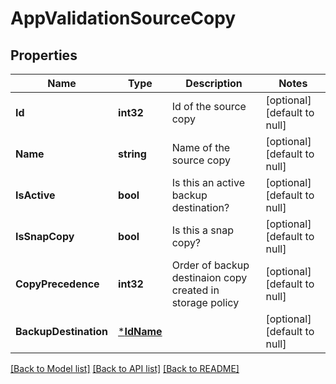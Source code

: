 # AppValidationSourceCopy

## Properties
Name | Type | Description | Notes
------------ | ------------- | ------------- | -------------
**Id** | **int32** | Id of the source copy | [optional] [default to null]
**Name** | **string** | Name of the source copy | [optional] [default to null]
**IsActive** | **bool** | Is this an active backup destination? | [optional] [default to null]
**IsSnapCopy** | **bool** | Is this a snap copy? | [optional] [default to null]
**CopyPrecedence** | **int32** | Order of backup destinaion copy created in storage policy | [optional] [default to null]
**BackupDestination** | [***IdName**](IdName.md) |  | [optional] [default to null]

[[Back to Model list]](../README.md#documentation-for-models) [[Back to API list]](../README.md#documentation-for-api-endpoints) [[Back to README]](../README.md)

